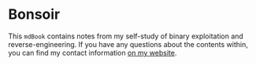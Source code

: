 # Bonsoir

This `mdBook` contains notes from my self-study of binary exploitation and
reverse-engineering. If you have any questions about the contents within, you
can find my contact information [on my website](https://one2bla.me).
